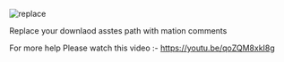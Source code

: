 
![replace](https://github.com/vivekrakholiya/quixel_bridge_manuel_import/assets/107015608/ddf7b64b-9da5-4ce3-a997-f660e8b24fd8)

Replace your downlaod asstes path with mation comments

For more help Please watch this video :-  https://youtu.be/qoZQM8xkI8g
